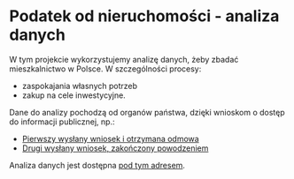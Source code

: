 # Podatek od nieruchomości - analiza danych

W tym projekcie wykorzystujemy analizę danych, żeby zbadać
mieszkalnictwo w Polsce.
W szczególności procesy:

- zaspokajania własnych potrzeb
- zakup na cele inwestycyjne.

Dane do analizy pochodzą od organów państwa, dzięki wnioskom o dostęp do
informacji publicznej, np.:

- [Pierwszy wysłany wniosek i otrzymana odmowa](/public_info_requests/001_Szczecin_2015_2024.FAILED.md)
- [Drugi wysłany wniosek, zakończony powodzeniem](/public_info_requests/002_Szczecin_2015_2024.md)

Analiza danych jest dostępna [pod tym adresem](/notebooks/szczecin_2015_2024.ipynb).
